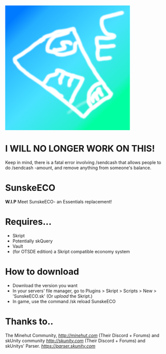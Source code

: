 ![](https://github.com/gluester/SunskeECO/blob/master/SunskeEcoLogo.png)
# I WILL NO LONGER WORK ON THIS!
Keep in mind, there is a fatal error involving /sendcash that allows people to do /sendcash <player> -amount, and remove anything from someone's balance.
# SunskeECO
**W.I.P**
Meet SunskeECO- an Essentials replacement!

# Requires...
* Skript
* Potentially skQuery
* Vault
* (for OTSDE edition) a Skript compatible economy system

# How to download
* Download the version you want
* In your servers' file manager, go to Plugins > Skript > Scripts > New > 'SunskeECO.sk' (Or *upload* the Skript.)
* In game, use the command /sk reload SunskeECO

# Thanks to..
The Minehut Community, *http://minehut.com* (Their Discord + Forums) and skUnity community *http://skunity.com* (Their Discord + Forums) and skUnitys' Parser. *https://parser.skunity.com*
